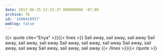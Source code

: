 ```yaml
---
date: 2017-06-25 12:22:37.000000000 -07:00
archive: fb
id: '1498418557'
weblog: false
---
```


{{< quote cite="Enya" >}}{{< lines >}}
Sail away, sail away, sail away
Sail away, sail away, sail away
Sail away, sail away, sail away
Sail away, sail away, sail away
Sail away, sail away, sail away
{{< /lines >}}{{< /quote >}}